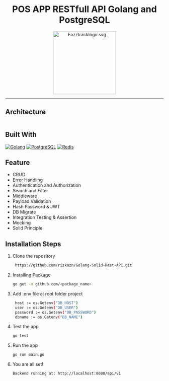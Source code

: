 <h1 align="center">POS APP RESTfull API Golang and PostgreSQL</h1>
<p align="center">
  <a href="https://www.fazztrack.com/">
    <img src="https://www.fazztrack.com/_nuxt/img/fazztrack-logo-color.cba88b7.svg" width="200px" alt="Fazztracklogo.svg" />
  </a>
</p>
<hr/>

## Architecture 
<p align="center">
  <img src="https://res.cloudinary.com/rizkazn/image/upload/v1639240417/Product/Go_Arch_q1qigx.png" alt="" /> 
</p>


## Built With

[![Golang](https://img.shields.io/badge/Golang-4.x-blue.svg?style=rounded-square)](https://golang.org/)
[![PostgreSQL](https://img.shields.io/badge/PostgreSQL-v.13.3-blue.svg?style=rounded-square)](https://www.postgresql.org/)
[![Redis](https://img.shields.io/badge/Redis-v.6.2-red.svg?style=rounded-square)](https://redis.io/)

## Feature
- CRUD
- Error Handling
- Authentication and Authorization
- Search and Filter
- Middleware
- Payload Validation
- Hash Password & JWT
- DB Migrate
- Integration Testing & Assertion
- Mocking
- Solid Principle

## Installation Steps

1. Clone the repository

   ```bash
    https://github.com/rizkazn/Golang-Solid-Rest-API.git
    ```

2. Installing Package

   ```bash
   go get -u github.com/<package_name>
   ```

3. Add .env file at root folder project

   ```sh
    host := os.Getenv("DB_HOST")
	user := os.Getenv("DB_USER")
	password := os.Getenv("DB_PASSWORD")
	dbname := os.Getenv("DB_NAME")
   ```

4. Test the app

   ```bash
   go test
   ```


5. Run the app

   ```bash
   go run main.go
   ```

6. You are all set!

   ```bash
   Backend running at: http://localhost:8080/api/v1
   ```





